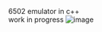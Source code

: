 6502 emulator in c++ <br>
work in progress 
![image](https://github.com/user-attachments/assets/a2fc4264-d5b4-47ee-a411-9517dd84b4a8)
